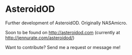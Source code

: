 # AsteroidOD
Further development of AsteroidOD. Originally NASAmicro.

Soon to be found on http://asteroidod.com (currently at http://jennurate.com/asteroidod/)

Want to contribute? Send me a request or message me!
